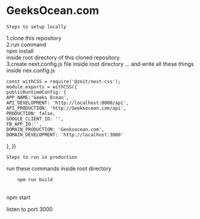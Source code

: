 # GeeksOcean.com

    Steps to setup locally

1.clone this repository
<br />
2.run command
<br />
     npm install
<br />
 inside root directory of this cloned repository.
<br />
3.create next.config.js file inside root directory ...
   and write all these things inside nex.config.js

    const withCSS = require('@zeit/next-css');
    module.exports = withCSS({
    publicRuntimeConfig: {
    APP_NAME:'Geeks Ocean',
    API_DEVELOPMENT: 'http://localhost:8000/api',
    API_PRODUCTION: 'http://Geeksocean.com/api',
    PRODUCTION: false,
    GOOGLE_CLIENT_ID: '',
    FB_APP_ID:'',
    DOMAIN_PRODUCTION: 'Geeksocean.com',
    DOMAIN_DEVELOPMENT: 'http://localhost:3000'
  },
})


    Steps to run in production

run these commands inside root directory
<br />

        npm run build
<br />
        npm start

<br />

listen to port 3000

